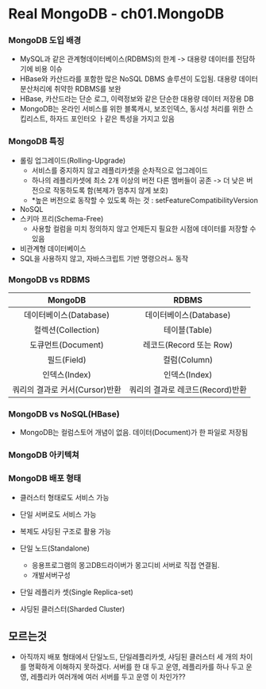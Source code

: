 # Real MongoDB - ch01.MongoDB

### MongoDB 도입 배경
- MySQL과 같은 관계형데이터베이스(RDBMS)의 한계 -> 대용량 데이터를 전담하기에 비용 이슈
- HBase와 카산드라를 포함한 많은 NoSQL DBMS 솔루션이 도입됨. 대용량 데이터 분산처리에 취약한 RDBMS를 보완
- HBase, 카산드라는 단순 로그, 이력정보와 같은 단순한 대용량 데이터 저장용 DB
- MongoDB는 온라인 서비스를 위한 블록캐시, 보조인덱스, 동시성 처리를 위한 스킵리스트, 하자드 포인터오 ㅏ같은 특성을 가지고 있음

### MongoDB 특징
- 롤링 업그레이드(Rolling-Upgrade)
  - 서비스를 중지하지 않고 레플리카셋을 순차적으로 업그레이드
  - 하나의 레플리카셋에 최소 2개 이상의 버전 다른 멤버들이 공존 -> 더 낮은 버전으로 작동하도록 함(복제가 멈추지 않게 보호)
  - *높은 버전으로 동작할 수 있도록 하는 것 : setFeatureCompatibilityVersion
- NoSQL
- 스키마 프리(Schema-Free)
  - 사용할 컬럼을 미치 정의하지 않고 언제든지 필요한 시점에 데이터를 저장할 수 있음
- 비관계형 데이터베이스
- SQL을 사용하지 않고, 자바스크립트 기반 명령으러ㅗ 동작

### MongoDB vs RDBMS
| MongoDB | RDBMS |
|:-------:|:-----:|
|데이터베이스(Database)|데이터베이스(Database)|
|컬렉션(Collection)|테이블(Table)|
|도큐먼트(Document)|레코드(Record 또는 Row)|
|필드(Field)|컬럼(Column)|
|인덱스(Index)|인덱스(Index)|
|쿼리의 결과로 커서(Cursor)반환|쿼리의 결과로 레코드(Record)반환|

### MongoDB vs NoSQL(HBase)
- MongoDB는 컬럼스토어 개념이 없음. 데이터(Document)가 한 파일로 저장됨


### MongoDB 아키텍쳐

### MongoDB 배포 형태
- 클러스터 형태로도 서비스 가능
- 단일 서버로도 서비스 가능
- 복제도 샤딩된 구조로 활용 가능


- 단일 노드(Standalone)
  - 응용프로그램의 몽고DB드라이버가 몽고디비 서버로 직접 연결됨.
  - 개발서버구성
- 단일 레플리카 셋(Single Replica-set)
- 샤딩된 클러스터(Sharded Cluster)

## 모르는것
- 아직까지 배포 형태에서 단일노드, 단일레플리카셋, 샤딩된 클러스터 세 개의 차이를 명확하게 이해하지 못하겠다.  서버를 한 대 두고 운영, 레플리카를 하나 두고 운영, 레플리카 여러개에 여러 서버를 두고 운영 이 차인가??

